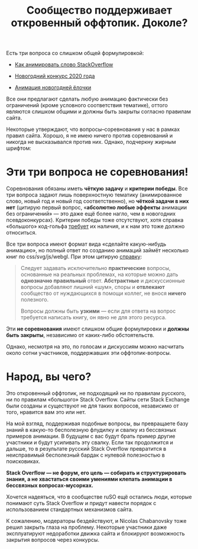 ﻿---
title: "Сообщество поддерживает откровенный оффтопик. Доколе?"
se.owner.user_id: 178213
se.owner.display_name: "andreymal"
se.owner.link: "https://ru.meta.stackoverflow.com/users/178213/andreymal"
se.link: "https://ru.meta.stackoverflow.com/questions/10370/%d0%a1%d0%be%d0%be%d0%b1%d1%89%d0%b5%d1%81%d1%82%d0%b2%d0%be-%d0%bf%d0%be%d0%b4%d0%b4%d0%b5%d1%80%d0%b6%d0%b8%d0%b2%d0%b0%d0%b5%d1%82-%d0%be%d1%82%d0%ba%d1%80%d0%be%d0%b2%d0%b5%d0%bd%d0%bd%d1%8b%d0%b9-%d0%be%d1%84%d1%84%d1%82%d0%be%d0%bf%d0%b8%d0%ba-%d0%94%d0%be%d0%ba%d0%be%d0%bb%d0%b5"
se.question_id: 10370
se.post_type: question
se.score: -1
---
<p>Есть три вопроса со слишком общей формулировкой:</p>
<ul>
<li><p><a href="https://ru.stackoverflow.com/questions/1105132">Как анимировать слово StackOverflow</a></p>
</li>
<li><p><a href="https://ru.stackoverflow.com/questions/1061127">Новогодний конкурс 2020 года</a></p>
</li>
<li><p><a href="https://ru.stackoverflow.com/questions/924210">Анимация новогодней ёлочки</a></p>
</li>
</ul>
<p>Все они предлагают сделать любую анимацию фактически без ограничений (кроме условного соответствия тематике), оттого являются слишком общими и должны быть закрыты согласно правилам сайта.</p>
<p>Некоторые утверждают, что вопросы–соревнования у нас в рамках правил сайта. Хорошо, я не имею ничего против соревнований и никогда не высказывался против них. Однако, подчеркну жирным шрифтом:</p>
<h1>Эти три вопроса не соревнования!</h1>
<p>Соревнования обязаны иметь <strong>чёткую задачу</strong> и <strong>критерии победы</strong>. Все три вопроса задают лишь поверхностную тематику (анимированное слово, новый год и новый год соответственно), но <strong>чёткой задачи в них нет</strong> (цитирую первый вопрос, «<strong>абсолютно любые эффекты</strong> анимации без ограничений» — это даже ещё более нагло, чем в новогодних псевдоконкурсах). Критерии победы тоже отсутствуют, хотя справка «большого» код-гольфа <a href="https://codegolf.stackexchange.com/help/on-topic">требует</a> их наличия, и к нам это тоже должно относиться.</p>
<p>Все три вопроса имеют формат вида «сделайте какую-нибудь анимацию», но полный ответ по созданию анимаций займёт несколько книг по css/svg/js/webgl. При этом цитирую <a href="https://ru.stackoverflow.com/help/dont-ask">справку</a>:</p>
<blockquote>
<p>Следует задавать исключительно <strong>практические</strong> вопросы, основанные на реальных проблемах, на которые можно дать <strong>однозначно правильный</strong> ответ. <strong>Абстрактные</strong> и дискуссионные вопросы добавляют лишний «шум», споры и <strong>отвлекают</strong> сообщество от нуждающихся в помощи коллег, не внося <strong>ничего</strong> полезного.</p>
<p>Вопросы должны быть <strong>узкими</strong> — если для ответа на вопрос требуется написать книгу, он явно не для этого ресурса.</p>
</blockquote>
<p>Эти <strong>не соревнования</strong> имеют слишком общие формулировки и <strong>должны быть закрыты</strong>, независимо от каких-либо обстоятельств.</p>
<p>Однако, несмотря на это, по голосам и дискуссиям можно насчитать около сотни участников, поддержавших эти оффтопик-вопросы.</p>
<h1>Народ, вы чего?</h1>
<p>Это откровенный оффтопик, не подходящий ни по правилам русского, ни по правилам «большого» Stack Overflow. Сайты сети Stack Exchange были созданы и существуют не для таких вопросов, независимо от того, нравится вам это или нет.</p>
<p>На мой взгляд, поддерживая подобные вопросы, вы превращаете базу знаний в какую-то бесполезную флудилку и свалку из бессвязных примеров анимации. В будущем с вас будут брать пример другие участники и будут усиливать эту свалку. Если так продолжится и дальше, то в результате русский Stack Overflow превратится в неисправимый бесполезный бардак с нулевой полезностью в поисковиках.</p>
<p><strong>Stack Overflow — не форум, его цель — собирать и структурировать знания, а не хвастаться своими умениями клепать анимации в бессвязных вопросах-мусорках.</strong></p>
<p>Хочется надеяться, что в сообществе ruSO ещё остались люди, которые понимают суть Stack Overflow и придут навести порядок с использованием стандартных механизмов сайта.</p>
<p>К сожалению, модераторы бездействуют, и Nicolas Chabanovsky тоже решил закрыть глаза на проблему. Некоторые участники даже эксплуатируют недоработки движка сайта и блокируют возможность закрытия вопросов через конкурсы.</p>
